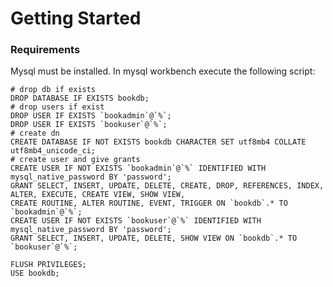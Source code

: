 # Getting Started

### Requirements

Mysql must be installed. In mysql workbench execute the following script:

    # drop db if exists
    DROP DATABASE IF EXISTS bookdb;
    # drop users if exist
    DROP USER IF EXISTS `bookadmin`@`%`;
    DROP USER IF EXISTS `bookuser`@`%`;
    # create dn
    CREATE DATABASE IF NOT EXISTS bookdb CHARACTER SET utf8mb4 COLLATE utf8mb4_unicode_ci;
    # create user and give grants
    CREATE USER IF NOT EXISTS `bookadmin`@`%` IDENTIFIED WITH mysql_native_password BY 'password';
    GRANT SELECT, INSERT, UPDATE, DELETE, CREATE, DROP, REFERENCES, INDEX, ALTER, EXECUTE, CREATE VIEW, SHOW VIEW,
    CREATE ROUTINE, ALTER ROUTINE, EVENT, TRIGGER ON `bookdb`.* TO `bookadmin`@`%`;
    CREATE USER IF NOT EXISTS `bookuser`@`%` IDENTIFIED WITH mysql_native_password BY 'password';
    GRANT SELECT, INSERT, UPDATE, DELETE, SHOW VIEW ON `bookdb`.* TO `bookuser`@`%`;
    
    FLUSH PRIVILEGES;
    USE bookdb;